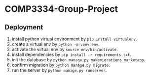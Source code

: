 # COMP3334-Group-Project

## Deployment

1. install python virtual environment by `pip install virtualenv`.
2. create a virtual env by `python -m venv env`.
3. activate the virtual env by `source env/bin/activate`.
4. install dependencies by `pip install -r requirements.txt`.
5. init the database by `python manage.py makemigrations marketapp`.
6. confirm migration by `python manage.py migrate`.
7. run the server by `python manage.py runserver`.